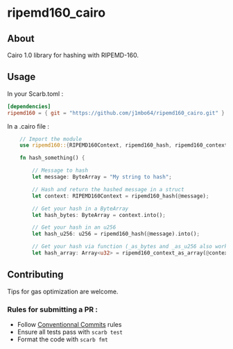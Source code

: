 # ripemd160_cairo

## About

Cairo 1.0 library for hashing with RIPEMD-160.

## Usage

In your Scarb.toml :
```toml
[dependencies]
ripemd160 = { git = "https://github.com/j1mbo64/ripemd160_cairo.git" }
```

In a .cairo file :
```rust
    // Import the module
    use ripemd160::{RIPEMD160Context, ripemd160_hash, ripemd160_context_as_array};

    fn hash_something() {

        // Message to hash
        let message: ByteArray = "My string to hash";

        // Hash and return the hashed message in a struct
        let context: RIPEMD160Context = ripemd160_hash(@message);

        // Get your hash in a ByteArray
        let hash_bytes: ByteArray = context.into();

        // Get your hash in an u256
        let hash_u256: u256 = ripemd160_hash(@message).into();

        // Get your hash via function (_as_bytes and _as_u256 also working)
        let hash_array: Array<u32> = ripemd160_context_as_array(@context);
```

## Contributing

Tips for gas optimization are welcome.

### Rules for submitting a PR :
  - Follow [Conventionnal Commits](https://www.conventionalcommits.org) rules
  - Ensure all tests pass with `scarb test`
  - Format the code with `scarb fmt`

